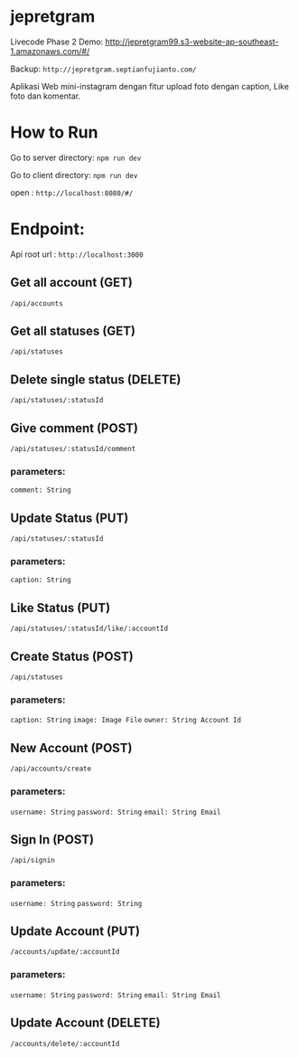 # jepretgram
Livecode Phase 2
Demo: http://jepretgram99.s3-website-ap-southeast-1.amazonaws.com/#/

Backup: `http://jepretgram.septianfujianto.com/`

Aplikasi Web mini-instagram dengan fitur upload foto dengan caption, Like foto dan komentar.

# How to Run
Go to server directory:
`npm run dev`

Go to client directory:
`npm run dev`

open : `http://localhost:8080/#/`

# Endpoint:
Api root url : `http://localhost:3000`

## Get all account (GET)
`/api/accounts`

## Get all statuses (GET)
`/api/statuses`

## Delete single status (DELETE)
`/api/statuses/:statusId`


## Give comment (POST)
`/api/statuses/:statusId/comment`

### parameters:

`comment: String`

## Update Status (PUT)
`/api/statuses/:statusId`

### parameters:

`caption: String`

## Like Status (PUT)
`/api/statuses/:statusId/like/:accountId`

## Create Status (POST)
`/api/statuses`

### parameters:

`caption: String`
`image: Image File`
`owner: String Account Id`

## New Account (POST)
`/api/accounts/create`

### parameters:

`username: String`
`password: String`
`email: String Email`

## Sign In (POST)
`/api/signin`

### parameters:

`username: String`
`password: String`

## Update Account (PUT)
`/accounts/update/:accountId`

### parameters:

`username: String`
`password: String`
`email: String Email`

## Update Account (DELETE)
`/accounts/delete/:accountId`